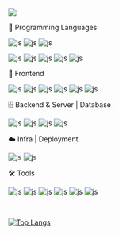 <img src="https://capsule-render.vercel.app/api?type=waving&color=gradient&height=160&section=header&text=Yejin's%20GitHub&fontSize=42" />

<div>

🎨 Programming Languages

![js](https://img.shields.io/badge/C/C++-5C6BC0?style=flat&logo=c&logoColor=white)
![js](https://img.shields.io/badge/Python-3F76A5?style=flat&logo=python&logoColor=white)
![js](https://img.shields.io/badge/Java-DB380E?style=flat&logo=java&logoColor=white)

![js](https://img.shields.io/badge/JavaScript-F7DF1E?style=flat&logo=JavaScript&logoColor=white)
![js](https://img.shields.io/badge/TypeScript-3178C6?style=flat&logo=TypeScript&logoColor=white)
![js](https://img.shields.io/badge/HTML-E44D26?style=flat&logo=html5&logoColor=white)
![js](https://img.shields.io/badge/CSS-1572B6?&style=flat&logo=css&logoColor=white)
![js](https://img.shields.io/badge/Dart-2BB7F6?&style=flat&logo=dart&logoColor=white)


🧩 Frontend

![js](https://img.shields.io/badge/React-61DBFB?style=flat&logo=react&logoColor=white)
![js](https://img.shields.io/badge/tailwindCSS-0FB8D6?style=flat&logo=tailwind-css&logoColor=white)
![js](https://img.shields.io/badge/styled--components-D876B2?style=flat&logo=styled-components&logoColor=white)
![js](https://img.shields.io/badge/Flutter-08589C?style=flat&logo=flutter&logoColor=white)
![js](https://img.shields.io/badge/Vite-5F57FF?style=flat&logo=vite&logoColor=white)
![js](https://img.shields.io/badge/Axios-5F30E5?style=flat&logo=axios&logoColor=white)

🗄 Backend & Server | Database

![js](https://img.shields.io/badge/Node.js-71A664?style=flat&logo=node.js&logoColor=white)
![js](https://img.shields.io/badge/spring-72B545?style=flat&logo=spring&logoColor=white)
![js](https://img.shields.io/badge/Firebase-FFA612?style=flat&logo=firebase&logoColor=white)
![js](https://img.shields.io/badge/MySQL-F5A741?style=flat&logo=mysql&logoColor=white)

☁️ Infra | Deployment

![js](https://img.shields.io/badge/Linux-F5BD0D?style=flat&logo=linux&logoColor=white)
![js](https://img.shields.io/badge/Vercel-080808?style=flat&logo=vercel&logoColor=white)

🛠️ Tools

![js](https://img.shields.io/badge/Git-F05639?style=flat&logo=Git&logoColor=white)
![js](https://img.shields.io/badge/GitHub-191919?style=flat&logo=GitHub&logoColor=white)
![js](https://img.shields.io/badge/VSCode-0178BA?style=flat&logo=vscode&logoColor=white)
![js](https://img.shields.io/badge/IntelliJ-EF3265?style=flat&logo=intellij&logoColor=white)
![js](https://img.shields.io/badge/Notion-black?style=flat&logo=notion&logoColor=white)
![js](https://img.shields.io/badge/Figma-8C55FF?style=flat&logo=figma&logoColor=white)

<br/>

[![Top Langs](https://github-readme-stats.vercel.app/api/top-langs/?username=redcontroller&langs_count=4&layout=compact)](https://github.com/anuraghazra/github-readme-stats)
</div>

<!-- ## Hi there 👋 -->

<!--
**twjin03/twjin03** is a ✨ _special_ ✨ repository because its `README.md` (this file) appears on your GitHub profile.

Here are some ideas to get you started:

- 🔭 I’m currently working on ...
- 🌱 I’m currently learning ...
- 👯 I’m looking to collaborate on ...
- 🤔 I’m looking for help with ...
- 💬 Ask me about ...
- 📫 How to reach me: ...
- 😄 Pronouns: ...
- ⚡ Fun fact: ...
-->